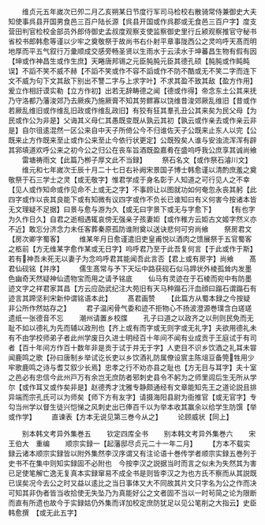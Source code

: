 <!-- { "loadSidebar": true } -->
　　维贞元五年嵗次已夘二月乙亥朔某日节度行军司马检校右散骑常侍兼御史大夫知使事呉县开国男食邑三百户陆长源【呉县开国或作呉郡或无食邑三百户字】度支营田判官检校金部员外郎侍御史孟叔度观察支使监察御史里行丘颍观察推官守秘书省校书郎韩愈等谨以少牢之奠敬祭于故尚书右仆射平章事陇西公之灵呜呼天髙而明地厚而平五气叙行万彚顺成交感旁畅圣贤以生雨水于云渎水于坤蕃昌生物有假有因【坤或作神昌生或作生庶】天睠唐邦锡之元臣肫肫元臣其德孔硕【肫肫或作盹盹误】不謟不笑不威不赫【不謟不笑或作不容不謟或作不防不酷或无不笑二字而连下文不威为句下文其敌下别出不讐二字与上求字叶】不求其盈不致其敌【盈方作用】爰立作相訏谟实勒【立方作初】出若无辞畴德之闻【德或作得】帝念东土公其来抚乃守洛都乃藩浚郊乃去厥疾乃施厥膏不知其劳鳏寡以饶维昔浚郊厥乱维旧【昔或作若厥乱维旧或作维乱旧政或作维乱政旧】有狡有狂其羣孔丑公其来矣为民父母【为民或作公为非是】父诲其义母仁其愚既变既从孰云其初【孰云或作亲去或作亲云非是】自尔徂逺混然一区公来自中天子所倚公今不归谁佐天子公既来止东人以完【公既来止方作既来至止或作公来至止今依行状更定】公既殁矣人谁与安浊流浑浑有辟其郛填道欢呼公来之初今公之归公在丧车旨酒既盈嘉肴在盛呜呼我公庶享其诚尚飨
　　雷塘祷雨文【此篇乃栁子厚文此不当録】
　　祭石名文【或作祭石濬川文】
　　维元和七年嵗次壬辰十月二十七日右补阙宋景国子博士韩愈谨以清酌庶羞之奠敬祭于石三学士之灵【或无敬字】惟君学成于身名彰于人知道之可行见人之不幸【见人或作知命或作见命不上或无之字】不事顾让以图就功如何奄忽永丧其躬【此四字或作以丧其良能下或有知微有议四字或作不负长已谁知曰有义何害今按诸本皆无文理疑不足据】曰景与愈与游为久【或无曰字景下或无与字愈下】
　　【有也字为久作日久】自君之逝相遇辄哀傍无强亲子孩妻姖【或作稚方云姖古文姬字然义亦不近】敢忘分济念力未任客葬秦原孤防谁附奠以送诀悲何可穷尚飨
　　祭房君文【房次卿字蜀客】
　　维某年月日愈谨遣旧吏皇甫悦以酒肉之馈展祭于五官蜀客之柩前【方无维某字愈作某或无日字】呜呼君乃至于此吾复何言【于此或作于斯】若有神吾未死无以妻子为念呜呼君其能闻吾此言否【君上或有房字】尚飨
　　髙君仙砚铭【并序】
　　儒生髙常与予下天坛中路获砚石似马蹄状外棱孤耸内发墨色幽奇天然疑神仙遗物宝而用之请予铭底
　　仙马有灵迹在于石棱而宛中有防墨迹文字之祥君家其昌【方云应劭武纪注大苑旧有天马种蹋石汗血顔曰蹋石谓蹋石有迹言其蹄坚利宋新仲谓铭语本此】
　　髙君画赞
　　【此篇方从蜀本録之今按疑非公所作然姑存之】
　　君子温闲骨气委和迹不拒物心不扬波澄源巻璞含白瑳瑳遗纸一张德音不忘
　　潮州请置乡校牒
　　孔子曰道之以政齐之以刑则民免而无耻不如以德礼为先而辅以政刑也【齐上或有而字或无则字或无礼字】夫欲用德礼未有不由学校师弟子者此州学废日久进士明经百十年间不闻有业成贡于王庭试于有司者【百十年间方作百十数年非是贡于试于并无于字】人吏目不识乡饮酒之礼耳未甞闻鹿鸣之歌【孙曰唐制乡举试讫长吏以乡饮酒礼防属僚设賔主陈俎豆备筦牲用少牢歌鹿鸣之诗与耆艾叙少长焉】忠孝之行不劝亦县之耻也【方无目与耳字】夫十室之邑必有忠信今此州戸万有余岂无庶防者邪刺史县令不躬为之师里闾后生无所从学尔【或作耳又或作矣非是】赵德秀才沈雅专静颇通经有文章能知先王之道论説且排异端而宗孔氏可以为师矣【师下方有友字】请摄海阳县尉为衙推官【或无官字】专勾当州学以督生徒兴恺悌之风刺史出已俸百千以为举本收其赢余以给学生防馔【举或作学】
　　直谏表【方本无说见第三巻今从之】
　　论顾威状【同上】



　　别本韩文考异外集巻五
　　钦定四库全书
　　别本韩文考异外集巻六
　　宋　王伯大　重编
　　顺宗实録一【起藩邸尽贞元二十一年二月】
　　【方本不载实録云诸本顺宗实録皆以附外集然李汉序谓又有注论语十巻传学者顺宗实録五巻列于史书不在集中则知实録固不必附也　今按李汉之説据当时而言之似未为失然其为害已足使笔解亡逸无复真本实録窜易不成全书是则皆李汉之为也方氏不察而从其説既已误矣况今去公之时又益以逺比之当日事体又大不同故其片文只字名为公之作而决可知其非伪者皆当收拾使无失坠乃为真能好公之文者固不当以一时茍简之论为限断而直有所遗也故今于实録姑仍外集而详加校定庶防犹足以见公笔削之大指云】史臣韩愈撰　【或无此五字】
